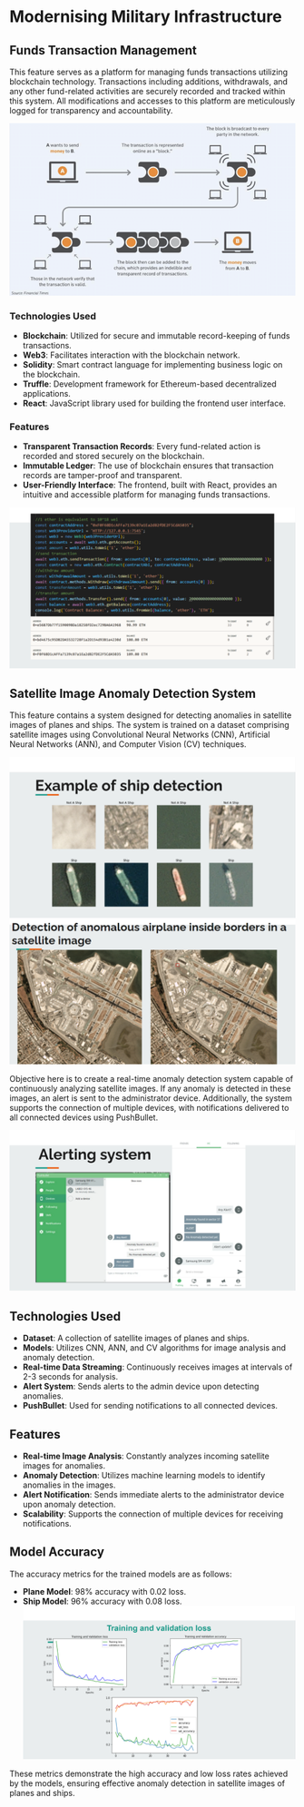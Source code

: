 # Modernising Military Infrastructure

## Funds Transaction Management

This feature serves as a platform for managing funds transactions utilizing blockchain technology. Transactions including additions, withdrawals, and any other fund-related activities are securely recorded and tracked within this system. All modifications and accesses to this platform are meticulously logged for transparency and accountability.

![BlockChain Flowchart](Images/BlockChainFlowChart.png)

### Technologies Used

- **Blockchain**: Utilized for secure and immutable record-keeping of funds transactions.
- **Web3**: Facilitates interaction with the blockchain network.
- **Solidity**: Smart contract language for implementing business logic on the blockchain.
- **Truffle**: Development framework for Ethereum-based decentralized applications.
- **React**: JavaScript library used for building the frontend user interface.

### Features

- **Transparent Transaction Records**: Every fund-related action is recorded and stored securely on the blockchain.
- **Immutable Ledger**: The use of blockchain ensures that transaction records are tamper-proof and transparent.
- **User-Friendly Interface**: The frontend, built with React, provides an intuitive and accessible platform for managing funds transactions.

![Blockchain Screenshot Presenting fund transaction](Images/Blockchain.png)

## Satellite Image Anomaly Detection System

This feature contains a system designed for detecting anomalies in satellite images of planes and ships. The system is trained on a dataset comprising satellite images using Convolutional Neural Networks (CNN), Artificial Neural Networks (ANN), and Computer Vision (CV) techniques.

![Ship Detection](Images/Ship_Detection.png)
![Plane Detection](Images/Plane_Detection.png)

Objective here is to create a real-time anomaly detection system capable of continuously analyzing satellite images. If any anomaly is detected in these images, an alert is sent to the administrator device. Additionally, the system supports the connection of multiple devices, with notifications delivered to all connected devices using PushBullet.

![Alerts](Images/Alerting.png)
## Technologies Used

- **Dataset**: A collection of satellite images of planes and ships.
- **Models**: Utilizes CNN, ANN, and CV algorithms for image analysis and anomaly detection.
- **Real-time Data Streaming**: Continuously receives images at intervals of 2-3 seconds for analysis.
- **Alert System**: Sends alerts to the admin device upon detecting anomalies.
- **PushBullet**: Used for sending notifications to all connected devices.

## Features

- **Real-time Image Analysis**: Constantly analyzes incoming satellite images for anomalies.
- **Anomaly Detection**: Utilizes machine learning models to identify anomalies in the images.
- **Alert Notification**: Sends immediate alerts to the administrator device upon anomaly detection.
- **Scalability**: Supports the connection of multiple devices for receiving notifications.

## Model Accuracy

The accuracy metrics for the trained models are as follows:

- **Plane Model**: 98% accuracy with 0.02 loss.
- **Ship Model**: 96% accuracy with 0.08 loss.
![Model Accuracy and Loss](Images/ModelAccuracy.png)

These metrics demonstrate the high accuracy and low loss rates achieved by the models, ensuring effective anomaly detection in satellite images of planes and ships.


